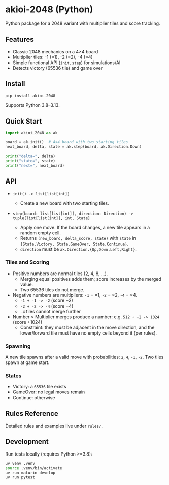 # akioi-2048 (Python)

Python package for a 2048 variant with multiplier tiles and score tracking.

## Features

- Classic 2048 mechanics on a 4×4 board
- Multiplier tiles: -1 (×1), -2 (×2), -4 (×4)
- Simple functional API (`init`, `step`) for simulations/AI
- Detects victory (65536 tile) and game over

## Install

```bash
pip install akioi-2048
```

Supports Python 3.8–3.13.

## Quick Start

```python
import akioi_2048 as ak

board = ak.init()  # 4x4 board with two starting tiles
next_board, delta, state = ak.step(board, ak.Direction.Down)

print("delta=", delta)
print("state=", state)
print("next=", next_board)
```

## API

- `init() -> list[list[int]]`
  - Create a new board with two starting tiles.

- `step(board: list[list[int]], direction: Direction) -> tuple[list[list[int]], int, State]`
  - Apply one move. If the board changes, a new tile appears in a random empty cell.
  - Returns `(new_board, delta_score, state)` with `state` in `{State.Victory, State.GameOver, State.Continue}`.
  - `direction` must be `ak.Direction.{Up,Down,Left,Right}`.

### Tiles and Scoring

- Positive numbers are normal tiles (2, 4, 8, …).
  - Merging equal positives adds them; score increases by the merged value.
  - Two 65536 tiles do not merge.
- Negative numbers are multipliers: `-1` = ×1, `-2` = ×2, `-4` = ×4.
  - `-1 + -1 -> -2` (score −2)
  - `-2 + -2 -> -4` (score −4)
  - `-4` tiles cannot merge further
- Number × Multiplier merges produce a number: e.g. `512 + -2 -> 1024` (score +1024)
  - Constraint: they must be adjacent in the move direction,
    and the lower/forward tile must have no empty cells beyond it (per rules).

### Spawning

A new tile spawns after a valid move with probabilities: `2`, `4`, `-1`, `-2`.
Two tiles spawn at game start.

### States

- Victory: a `65536` tile exists
- GameOver: no legal moves remain
- Continue: otherwise

## Rules Reference

Detailed rules and examples live under `rules/`.

## Development

Run tests locally (requires Python >=3.8):

```bash
uv venv .venv
source .venv/bin/activate
uv run maturin develop
uv run pytest
```
